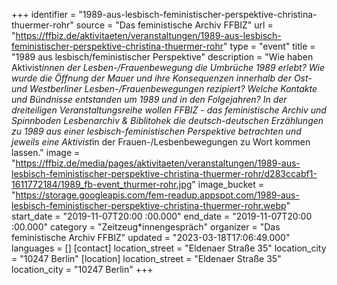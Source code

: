 +++
identifier = "1989-aus-lesbisch-feministischer-perspektive-christina-thuermer-rohr"
source = "Das feministische Archiv FFBIZ"
url = "https://ffbiz.de/aktivitaeten/veranstaltungen/1989-aus-lesbisch-feministischer-perspektive-christina-thuermer-rohr"
type = "event"
title = "1989 aus lesbisch/feministischer Perspektive"
description = "Wie haben Aktivist*innen der Lesben-/Frauenbewegung die Umbrüche 1989 erlebt? Wie wurde die Öffnung der Mauer und ihre Konsequenzen innerhalb der Ost- und Westberliner Lesben-/Frauenbewegungen rezipiert? Welche Kontakte und Bündnisse entstanden um 1989 und in den Folgejahren?
In der dreiteiligen Veranstaltungsreihe wollen FFBIZ - das feministische Archiv und Spinnboden Lesbenarchiv & Biblitohek die deutsch-deutschen Erzählungen zu 1989 aus einer lesbisch-feministischen Perspektive betrachten und jeweils eine Aktivist*in der Frauen-/Lesbenbewegungen zu Wort kommen lassen."
image = "https://ffbiz.de/media/pages/aktivitaeten/veranstaltungen/1989-aus-lesbisch-feministischer-perspektive-christina-thuermer-rohr/d283ccabf1-1611772184/1989_fb-event_thurmer-rohr.jpg"
image_bucket = "https://storage.googleapis.com/fem-readup.appspot.com/1989-aus-lesbisch-feministischer-perspektive-christina-thuermer-rohr.webp"
start_date = "2019-11-07T20:00 :00.000"
end_date = "2019-11-07T20:00 :00.000"
category = "Zeitzeug*innengespräch"
organizer = "Das feministische Archiv FFBIZ"
updated = "2023-03-18T17:06:49.000"
languages = []
[contact]
location_street = "Eldenaer Straße 35"
location_city = "10247 Berlin"
[location]
location_street = "Eldenaer Straße 35"
location_city = "10247 Berlin"
+++